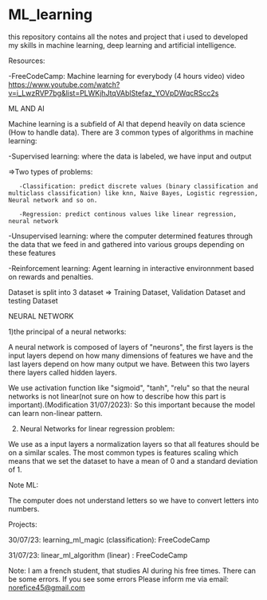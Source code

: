 # ML_learning
this repository contains all the notes and project that i used to developed my skills in machine learning, deep learning and artificial intelligence.

Resources:

-FreeCodeCamp: 
Machine learning for everybody (4 hours video) video https://www.youtube.com/watch?v=i_LwzRVP7bg&list=PLWKjhJtqVAblStefaz_YOVpDWqcRScc2s

ML AND AI

Machine learning is a subfield of AI that depend heavily on data science (How to handle data).
There are 3 common types of algorithms in machine learning:

-Supervised learning: where the data is labeled, we have input and output
   
   =>Two types of problems:
   
       -Classification: predict discrete values (binary classification and multiclass classification) like knn, Naive Bayes, Logistic regression, Neural network and so on.
       
       -Regression: predict continous values like linear regression, neural network

-Unsupervised learning: where the computer determined features through the data that we feed in and gathered into various groups depending on these features

-Reinforcement learning: Agent learning in interactive environnment based on rewards and penalties.

Dataset is split into 3 dataset => Training Dataset, Validation Dataset and testing Dataset


NEURAL NETWORK

1)the principal of a neural networks:

A neural network is composed of layers of "neurons", the first layers is the input layers depend on how many dimensions of features we have and the last layers depend on how many output we have. Between this two layers there layers called hidden layers.

We use activation function like "sigmoid", "tanh", "relu" so that the neural networks is not linear(not sure on how to describe how this part is important).(Modification 31/07/2023): So this important because the model can learn non-linear pattern.

2) Neural Networks for linear regression problem:

We use as a input layers a normalization layers so that all features should be on a similar scales. The most common types is features scaling which means that we set the dataset to have a mean of 0 and a standard deviation of 1.

Note ML:

The computer does not understand letters so we have to convert letters into numbers.

Projects:

30/07/23: learning_ml_magic (classification): FreeCodeCamp

31/07/23: linear_ml_algorithm (linear) : FreeCodeCamp






Note: I am a french student, that studies AI during his free times. There can be some errors. If you see some errors Please inform me via email: norefice45@gmail.com
